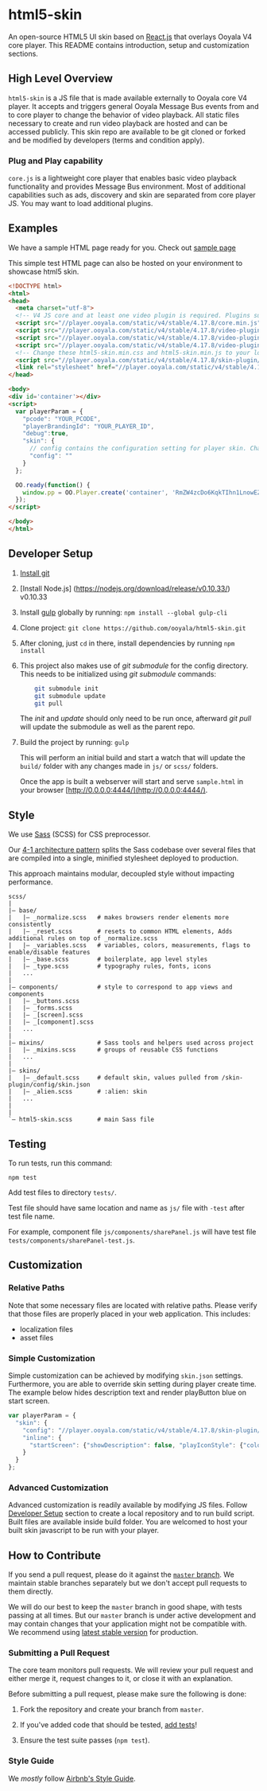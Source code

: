 # html5-skin
An open-source HTML5 UI skin based on [React.js](https://github.com/facebook/react) that overlays Ooyala V4 core player. This README contains introduction, setup and customization sections.

## High Level Overview
`html5-skin` is a JS file that is made available externally to Ooyala core V4 player. It accepts and triggers general Ooyala Message Bus events from and to core player to change the behavior of video playback. All static files necessary to create and run video playback are hosted and can be accessed publicly. This skin repo are available to be git cloned or forked and be modified by developers (terms and condition apply).

### Plug and Play capability
`core.js` is a lightweight core player that enables basic video playback functionality and provides Message Bus environment. Most of additional capabilities such as ads, discovery and skin are separated from core player JS. You may want to load additional plugins.

## Examples
We have a sample HTML page ready for you. Check out [sample page](http://debug.ooyala.com/ea/index.html?ec=RmZW4zcDo6KqkTIhn1LnowEZyUYn5Tb2&pbid=26e2e3c1049c4e70ae08a242638b5c40&pcode=5zb2wxOlZcNCe_HVT3a6cawW298X&core_player=http%3A%2F%2Fplayer.ooyala.com%2Fstatic%2Fv4%2Fproduction%2Flatest%2Fcore.min.js&video_plugins=http%3A%2F%2Fplayer.ooyala.com%2Fstatic%2Fv4%2Fproduction%2Flatest%2Fvideo-plugin%2Fmain_html5.min.js%0Ahttp%3A%2F%2Fplayer.ooyala.com%2Fstatic%2Fv4%2Fproduction%2Flatest%2Fvideo-plugin%2Fosmf_flash.min.js%0Ahttp%3A%2F%2Fplayer.ooyala.com%2Fstatic%2Fv4%2Fproduction%2Flatest%2Fvideo-plugin%2Fbit_wrapper.min.js&html5_skin=http%3A%2F%2Fplayer.ooyala.com%2Fstatic%2Fv4%2Fproduction%2Flatest%2Fskin-plugin%2Fhtml5-skin.min.js&skin_asset=http%3A%2F%2Fplayer.ooyala.com%2Fstatic%2Fv4%2Fproduction%2Flatest%2Fskin-plugin%2Fhtml5-skin.min.css&skin_config=http%3A%2F%2Fplayer.ooyala.com%2Fstatic%2Fv4%2Fproduction%2Flatest%2Fskin-plugin%2Fskin.json&ad_plugin=http%3A%2F%2Fplayer.ooyala.com%2Fstatic%2Fv4%2Fproduction%2Flatest%2Fad-plugin%2Ffreewheel.min.js&additional_plugins=http%3A%2F%2Fplayer.ooyala.com%2Fstatic%2Fv4%2Fproduction%2Flatest%2Fother-plugin%2Fdiscovery_api.min.js&options=%7B%22freewheel-ads-manager%22%3A%7B%22fw_video_asset_id%22%3A%22NqcGg4bzoOmMiV35ZttQDtBX1oNQBnT-%22%2C%22html5_ad_server%22%3A%22http%3A%2F%2Fg1.v.fwmrm.net%22%2C%22fw_android_ad_server%22%3A%22http%3A%2F%2Fg1.v.fwmrm.net%2F%22%2C%22html5_player_profile%22%3A%2290750%3Aooyala_html5%22%2C%22fw_android_player_profile%22%3A%2290750%3Aooyala_android%22%2C%22fw_mrm_network_id%22%3A%22380912%22%7D%7D)

This simple test HTML page can also be hosted on your environment to showcase html5 skin.
```html
<!DOCTYPE html>
<html>
<head>
  <meta charset="utf-8">
  <!-- V4 JS core and at least one video plugin is required. Plugins such as skin, discovery and Advertising need to be loaded separately -->
  <script src="//player.ooyala.com/static/v4/stable/4.17.8/core.min.js"></script>
  <script src="//player.ooyala.com/static/v4/stable/4.17.8/video-plugin/main_html5.min.js"></script>
  <script src="//player.ooyala.com/static/v4/stable/4.17.8/video-plugin/osmf_flash.min.js"></script>
  <script src="//player.ooyala.com/static/v4/stable/4.17.8/video-plugin/bit_wrapper.min.js"></script>
  <!-- Change these html5-skin.min.css and html5-skin.min.js to your local build if necessary -->
  <script src="//player.ooyala.com/static/v4/stable/4.17.8/skin-plugin/html5-skin.min.js"></script>
  <link rel="stylesheet" href="//player.ooyala.com/static/v4/stable/4.17.8/skin-plugin/html5-skin.min.css"/>
</head>

<body>
<div id='container'></div>
<script>
  var playerParam = {
    "pcode": "YOUR_PCODE",
    "playerBrandingId": "YOUR_PLAYER_ID",
    "debug":true,
    "skin": {
      // config contains the configuration setting for player skin. Change to your local config when necessary.
      "config": ""
    }
  };

  OO.ready(function() {
    window.pp = OO.Player.create('container', 'RmZW4zcDo6KqkTIhn1LnowEZyUYn5Tb2', playerParam);
  });
</script>

</body>
</html>
```

## Developer Setup
1. [Install git](https://git-scm.com/book/en/v2/Getting-Started-Installing-Git)

2. [Install Node.js] (https://nodejs.org/download/release/v0.10.33/) v0.10.33

3. Install [gulp](http://gulpjs.com) globally by running: `npm install --global gulp-cli`

4. Clone project: `git clone https://github.com/ooyala/html5-skin.git`

5. After cloning, just `cd` in there, install dependencies by running `npm install`

6. This project also makes use of *git submodule* for the config directory. This needs to be initialized
using *git submodule* commands:
   ```sh
       git submodule init
       git submodule update
       git pull
   ```
   The *init* and *update* should only need to be run once, afterward *git pull* will update the submodule as well as the parent repo.

7. Build the project by running: `gulp`

   This will perform an initial build and start a watch that will update the `build/` folder with any changes made in `js/` or `scss/` folders.

   Once the app is built a webserver will start and serve `sample.html` in your browser [http://0.0.0.0:4444/](http://0.0.0.0:4444/).

## Style
We use [Sass](http://sass-lang.com/) (SCSS) for CSS preprocessor.

Our [4-1 architecture pattern](http://sass-guidelin.es/#the-7-1-pattern) splits the Sass codebase over several files that are compiled into a single, minified stylesheet deployed to production.

This approach maintains modular, decoupled style without impacting performance.

```
scss/
|
|– base/
|   |– _normalize.scss   # makes browsers render elements more consistently
|   |– _reset.scss       # resets to common HTML elements, Adds additional rules on top of _normalize.scss
|   |– _variables.scss   # variables, colors, measurements, flags to enable/disable features
|   |– _base.scss        # boilerplate, app level styles
|   |– _type.scss        # typography rules, fonts, icons
|   ...
|
|– components/           # style to correspond to app views and components
|   |– _buttons.scss
|   |– _forms.scss
|   |– _[screen].scss
|   |– _[component].scss
|   ...
|
|– mixins/               # Sass tools and helpers used across project
|   |– _mixins.scss      # groups of reusable CSS functions
|   ...
|
|– skins/
|   |– _default.scss     # default skin, values pulled from /skin-plugin/config/skin.json
|   |– _alien.scss       # :alien: skin
|   ...
|
|
`– html5-skin.scss       # main Sass file
```

## Testing
To run tests, run this command:

    npm test

Add test files to directory `tests/`.

Test file should have same location and name as `js/` file with `-test` after test file name.

For example, component file `js/components/sharePanel.js` will have test file `tests/components/sharePanel-test.js`.

## Customization

### Relative Paths
Note that some necessary files are located with relative paths. Please verify that those files are properly placed in your web application. This includes:
- localization files
- asset files

### Simple Customization
Simple customization can be achieved by modifying `skin.json` settings. Furthermore, you are able to override skin setting during player create time. The example below hides description text and render playButton blue on start screen.

```javascript
var playerParam = {
  "skin": {
    "config": "//player.ooyala.com/static/v4/stable/4.17.8/skin-plugin/skin.json",
    "inline": {
      "startScreen": {"showDescription": false, "playIconStyle": {"color": "blue"}}
    }
  }
};
```

### Advanced Customization
Advanced customization is readily available by modifying JS files. Follow [Developer Setup](#developer-setup) section to create a local repository and to run build script. Built files are available inside build folder. You are welcomed to host your built skin javascript to be run with your player.

## How to Contribute

If you send a pull request, please do it against the [`master` branch](https://github.com/ooyala/html5-skin/tree/master). We maintain stable branches separately but we don't accept pull requests to them directly. 

We will do our best to keep the `master` branch in good shape, with tests passing at all times. But our `master` branch is under active development and may contain changes that your application might not be compatible with. We recommend using [latest stable version](https://github.com/ooyala/html5-skin/tree/stable) for production.

### Submitting a Pull Request
The core team monitors pull requests. We will review your pull request and either merge it, request changes to it, or close it with an explanation.

Before submitting a pull request, please make sure the following is done:

1. Fork the repository and create your branch from `master`.

2. If you've added code that should be tested, [add tests](https://github.com/ooyala/html5-skin#testing)!

3. Ensure the test suite passes (`npm test`).

### Style Guide
We *mostly* follow [Airbnb's Style Guide](https://github.com/airbnb/javascript).
